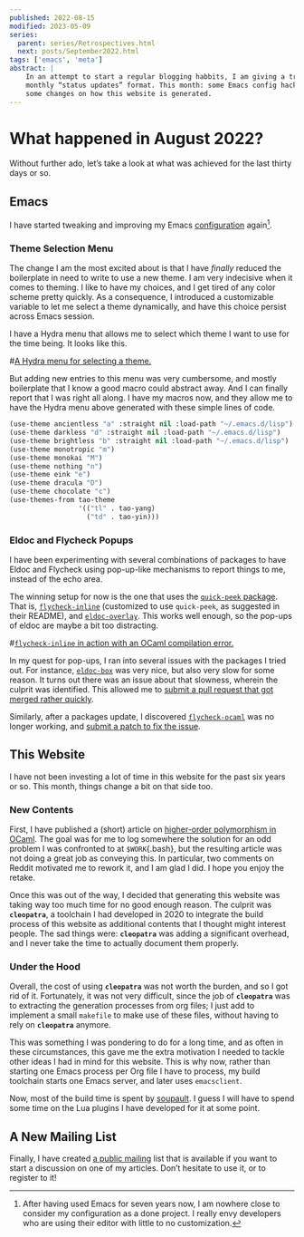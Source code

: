 ```yaml
---
published: 2022-08-15
modified: 2023-05-09
series:
  parent: series/Retrospectives.html
  next: posts/September2022.html
tags: ['emacs', 'meta']
abstract: |
    In an attempt to start a regular blogging habbits, I am giving a try to the
    monthly “status updates” format. This month: some Emacs config hacking, and
    some changes on how this website is generated.
---
```


# What happened in August 2022?

Without further ado, let’s take a look at what was achieved
for the last thirty days or so.

## Emacs

I have started tweaking and improving my Emacs
[configuration](https://src.soap.coffee/dotfiles/emacs.d.git)
again[^minimalism].

[^minimalism]: After having used Emacs for seven years now, I am nowhere close
    to consider my configuration as a done project. I really envy developers
    who are using their editor with little to no customization.

### Theme Selection Menu

The change I am the most excited about is that I have *finally* reduced the
boilerplate in need to write to use a new theme. I am very indecisive when
it comes to theming. I like to have my choices, and I get tired of any
color scheme pretty quickly. As a consequence, I introduced a customizable
variable to let me select a theme dynamically, and have this choice persist
across Emacs session.

I have a Hydra menu that allows me to select which theme I want to
use for the time being. It looks like this.

#[A Hydra menu for selecting a theme.](/img/select-theme.png)

But adding new entries to this menu was very cumbersome, and mostly
boilerplate that I know a good macro could abstract away. And I can
finally report that I was right all along. I have my macros now,
and they allow me to have the Hydra menu above generated with these
simple lines of code.

```lisp
(use-theme ancientless "a" :straight nil :load-path "~/.emacs.d/lisp")
(use-theme darkless "d" :straight nil :load-path "~/.emacs.d/lisp")
(use-theme brightless "b" :straight nil :load-path "~/.emacs.d/lisp")
(use-theme monotropic "m")
(use-theme monokai "M")
(use-theme nothing "n")
(use-theme eink "e")
(use-theme dracula "D")
(use-theme chocolate "c")
(use-themes-from tao-theme
                 '(("tl" . tao-yang)
                   ("td" . tao-yin)))
```


### Eldoc and Flycheck Popups

I have been experimenting with several combinations of packages to
have Eldoc and Flycheck using pop-up-like mechanisms to report
things to me, instead of the echo area.

The winning setup for now is the one that uses the [`quick-peek`
package](https://github.com/cpitclaudel/quick-peek). That is,
[`flycheck-inline`](https://github.com/flycheck/flycheck-inline) (customized to
use `quick-peek`, as suggested in their README), and
[`eldoc-overlay`](https://melpa.org/#/eldoc-overlay). This works well enough,
so the pop-ups of eldoc are maybe a bit too distracting.

#[`flycheck-inline` in action with an OCaml compilation error.](/img/flycheck-inline.png)

In my quest for pop-ups, I ran into several issues with the packages I tried
out. For instance, [`eldoc-box`](https://github.com/casouri/eldoc-box) was very
nice, but also very slow for some reason. It turns out there was an issue
about that slowness, wherein the culprit was identified. This allowed me to
[submit a pull request that got merged rather
quickly](https://github.com/casouri/eldoc-box/pull/48).

Similarly, after a packages update, I discovered
[`flycheck-ocaml`](https://github.com/flycheck/flycheck-ocaml) was no longer
working, and [submit a patch to fix the
issue](https://github.com/flycheck/flycheck-ocaml/pull/14).

## This Website
  I have not been investing a lot of time in this website for the past
  six years or so. This month, things change a bit on that side too.

### New Contents

First, I have published a (short) article on [higher-order
polymorphism in OCaml](/posts/RankNTypesInOCaml.html). The goal was for me to
log somewhere the solution for an odd problem I was confronted to at
`$WORK`{.bash}, but the resulting article was not doing a great job as
conveying this. In particular, two comments on Reddit motivated me to rework
it, and I am glad I did. I hope you enjoy the retake.

Once this was out of the way, I decided that generating this website was taking
way too much time for no good enough reason. The culprit was **`cleopatra`**, a
toolchain I had developed in 2020 to integrate the build process of this
website as additional contents that I thought might interest people. The sad
things were: **`cleopatra`** was adding a significant overhead, and I never take
the time to actually document them properly.

### Under the Hood

Overall, the cost of using **`cleopatra`** was not worth the burden, and so I
got rid of it. Fortunately, it was not very difficult, since the job of
**`cleopatra`** was to extracting the generation processes from org files; I
just add to implement a small `makefile` to make use of these files, without
having to rely on **`cleopatra`** anymore.

This was something I was pondering to do for a long time, and as
often in these circumstances, this gave me the extra motivation I
needed to tackle other ideas I had in mind for this website. This
is why now, rather than starting one Emacs process per Org file I
have to process, my build toolchain starts one Emacs server, and
later uses `emacsclient`.

Now, most of the build time is spent by [soupault](https://soupault.app). I guess
I will have to spend some time on the Lua plugins I have developed for it at
some point.

## A New Mailing List

Finally, I have created [a public
mailing](https://lists.sr.ht/~lthms/public-inbox) list that is available if you
want to start a discussion on one of my articles. Don’t hesitate to use it, or
to register to it!
